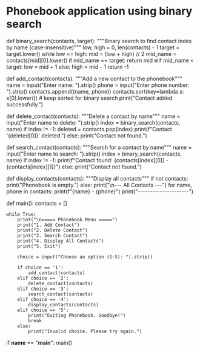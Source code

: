 # Phonebook application using binary search

def binary_search(contacts, target):
    """Binary search to find contact index by name (case-insensitive)"""
    low, high = 0, len(contacts) - 1
    target = target.lower()
    while low <= high:
        mid = (low + high) // 2
        mid_name = contacts[mid][0].lower()
        if mid_name == target:
            return mid
        elif mid_name < target:
            low = mid + 1
        else:
            high = mid - 1
    return -1

def add_contact(contacts):
    """Add a new contact to the phonebook"""
    name = input("Enter name: ").strip()
    phone = input("Enter phone number: ").strip()
    contacts.append((name, phone))
    contacts.sort(key=lambda x: x[0].lower())  # keep sorted for binary search
    print("Contact added successfully.")

def delete_contact(contacts):
    """Delete a contact by name"""
    name = input("Enter name to delete: ").strip()
    index = binary_search(contacts, name)
    if index != -1:
        deleted = contacts.pop(index)
        print(f"Contact '{deleted[0]}' deleted.")
    else:
        print("Contact not found.")

def search_contact(contacts):
    """Search for a contact by name"""
    name = input("Enter name to search: ").strip()
    index = binary_search(contacts, name)
    if index != -1:
        print(f"Contact found: {contacts[index][0]} - {contacts[index][1]}")
    else:
        print("Contact not found.")

def display_contacts(contacts):
    """Display all contacts"""
    if not contacts:
        print("Phonebook is empty.")
    else:
        print("\n--- All Contacts ---")
        for name, phone in contacts:
            print(f"{name} - {phone}")
        print("---------------------")

def main():
    contacts = []

    while True:
        print("\n===== Phonebook Menu =====")
        print("1. Add Contact")
        print("2. Delete Contact")
        print("3. Search Contact")
        print("4. Display All Contacts")
        print("5. Exit")

        choice = input("Choose an option (1-5): ").strip()

        if choice == '1':
            add_contact(contacts)
        elif choice == '2':
            delete_contact(contacts)
        elif choice == '3':
            search_contact(contacts)
        elif choice == '4':
            display_contacts(contacts)
        elif choice == '5':
            print("Exiting Phonebook. Goodbye!")
            break
        else:
            print("Invalid choice. Please try again.")

if __name__ == "__main__":
    main()
